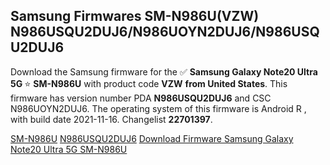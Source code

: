<h2>Samsung Firmwares SM-N986U(VZW) N986USQU2DUJ6/N986UOYN2DUJ6/N986USQU2DUJ6</h2>
Download the Samsung firmware for the ✅ <strong>Samsung Galaxy Note20 Ultra 5G </strong> ⭐ <strong>SM-N986U</strong> with product code <strong>VZW</strong> <strong> from United States</strong>. This firmware has version number PDA <strong>N986USQU2DUJ6</strong> and CSC N986UOYN2DUJ6. The operating system of this firmware is Android R , with build date 2021-11-16. Changelist <strong>22701397</strong>.


[SM-N986U](https://samfirm.shop/samsung/model/SM-N986U)
[N986USQU2DUJ6](https://samfirm.shop/samsung/pda/N986USQU2DUJ6)
[Download Firmware Samsung Galaxy Note20 Ultra 5G SM-N986U](https://samfirm.shop/samsung/firmware/474456)
